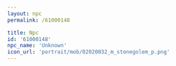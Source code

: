 ```yaml
---
layout: npc
permalink: /61000148

title: Npc
id: '61000148'
npc_name: 'Unknown'
icon_url: 'portrait/mob/02020032_m_stonegolem_p.png'
---
```

